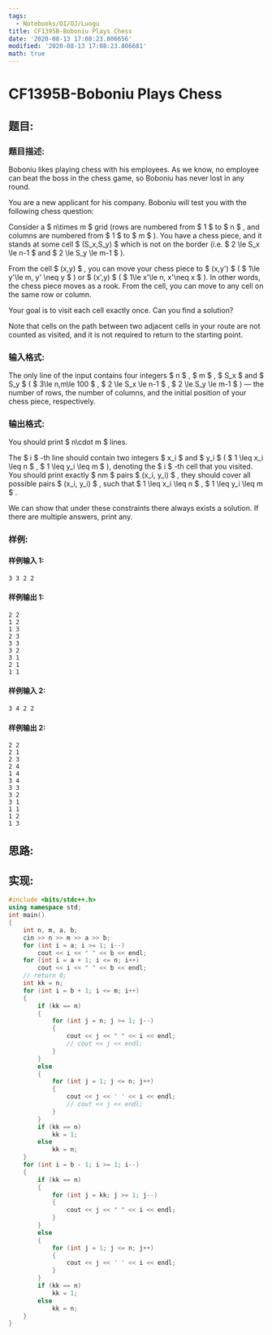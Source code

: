```yaml
---
tags:
  - Notebooks/OI/OJ/Luogu
title: CF1395B-Boboniu Plays Chess
date: '2020-08-13 17:08:23.806656'
modified: '2020-08-13 17:08:23.806681'
math: true
---
```


# CF1395B-Boboniu Plays Chess

## 题目:

### 题目描述:

Boboniu likes playing chess with his employees. As we know, no employee can beat the boss in the chess game, so Boboniu has never lost in any round.

You are a new applicant for his company. Boboniu will test you with the following chess question:

Consider a $ n\times m $ grid (rows are numbered from $ 1 $ to $ n $ , and columns are numbered from $ 1 $ to $ m $ ). You have a chess piece, and it stands at some cell $ (S_x,S_y) $ which is not on the border (i.e. $ 2 \le S_x \le n-1 $ and $ 2       \le S_y \le m-1 $ ).

From the cell $ (x,y) $ , you can move your chess piece to $ (x,y') $ ( $ 1\le y'\le m, y' \neq y $ ) or $ (x',y) $ ( $ 1\le x'\le n, x'\neq x $ ). In other words, the chess piece moves as a rook. From the cell, you can move to any cell on the same row or column.

Your goal is to visit each cell exactly once. Can you find a solution?

Note that cells on the path between two adjacent cells in your route are not counted as visited, and it is not required to return to the starting point.

### 输入格式:

The only line of the input contains four integers $ n $ , $ m $ , $ S_x $ and $ S_y $ ( $ 3\le n,m\le 100 $ , $ 2 \le       S_x \le n-1 $ , $ 2 \le S_y \le m-1 $ ) — the number of rows, the number of columns, and the initial position of your chess piece, respectively.

### 输出格式:

You should print $ n\cdot m $ lines.

The $ i $ -th line should contain two integers $ x_i $ and $ y_i $ ( $ 1 \leq x_i \leq n $ , $ 1 \leq y_i \leq m $ ), denoting the $ i $ -th cell that you visited. You should print exactly $ nm $ pairs $ (x_i, y_i) $ , they should cover all possible pairs $ (x_i, y_i) $ , such that $ 1 \leq x_i \leq       n $ , $ 1 \leq y_i \leq m $ .

We can show that under these constraints there always exists a solution. If there are multiple answers, print any.

### 样例:

#### 样例输入 1:

```
3 3 2 2
```

#### 样例输出 1:

```
2 2
1 2
1 3
2 3
3 3
3 2
3 1
2 1
1 1
```

#### 样例输入 2:

```
3 4 2 2
```

#### 样例输出 2:

```
2 2
2 1
2 3
2 4
1 4
3 4
3 3
3 2
3 1
1 1
1 2
1 3
```

## 思路:

## 实现:

```cpp
#include <bits/stdc++.h>
using namespace std;
int main()
{
    int n, m, a, b;
    cin >> n >> m >> a >> b;
    for (int i = a; i >= 1; i--)
        cout << i << " " << b << endl;
    for (int i = a + 1; i <= n; i++)
        cout << i << " " << b << endl;
    // return 0;
    int kk = n;
    for (int i = b + 1; i <= m; i++)
    {
        if (kk == n)
        {
            for (int j = n; j >= 1; j--)
            {
                cout << j << " " << i << endl;
                // cout << j << endl;
            }
        }
        else
        {
            for (int j = 1; j <= n; j++)
            {
                cout << j << ' ' << i << endl;
                // cout << j << endl;
            }
        }
        if (kk == n)
            kk = 1;
        else
            kk = n;
    }
    for (int i = b - 1; i >= 1; i--)
    {
        if (kk == n)
        {
            for (int j = kk; j >= 1; j--)
            {
                cout << j << " " << i << endl;
            }
        }
        else
        {
            for (int j = 1; j <= n; j++)
            {
                cout << j << ' ' << i << endl;
            }
        }
        if (kk == n)
            kk = 1;
        else
            kk = n;
    }
}
```
